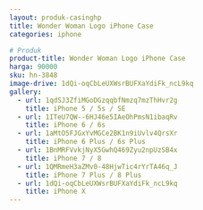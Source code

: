 ```yaml
---
layout: produk-casinghp
title: Wonder Woman Logo iPhone Case
categories: iphone

# Produk
product-title: Wonder Woman Logo iPhone Case
harga: 90000
sku: hn-3848
image-drive: 1dQi-oqCbLeUXWsrBUFXaYdiFk_ncL9kq
gallery:
  - url: 1qdSJ3ZfiMGoDGzqqbfNmzq7mzThHvr2g
    title: iPhone 5 / 5s / SE
  - url: 1ITeU7QW--6HJ46e5IAeOhPmsN1ibaqRv
    title: iPhone 6 / 6s
  - url: 1aMtO5FJGxYvMGCe2BK1n9iUvlv4QrsXr
    title: iPhone 6 Plus / 6s Plus
  - url: 1BnMRFVvkjNyX5GwhQ469Zyu2npUzSB4x
    title: iPhone 7 / 8
  - url: 1QMRmeH3aZMv0-48HjwTic4rYrTA46q_J
    title: iPhone 7 Plus / 8 Plus
  - url: 1dQi-oqCbLeUXWsrBUFXaYdiFk_ncL9kq
    title: iPhone X
---
```

